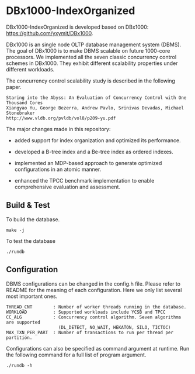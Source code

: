 DBx1000-IndexOrganized
=======

DBx1000-IndexOrganized is developed based on DBx1000: https://github.com/yxymit/DBx1000.

DBx1000 is an single node OLTP database management system (DBMS). 
The goal of DBx1000 is to make DBMS scalable on future 1000-core processors. 
We implemented all the seven classic concurrency control schemes in DBx1000. They exhibit different scalability properties under different workloads. 

The concurrency control scalability study is described in the following paper. 

    Staring into the Abyss: An Evaluation of Concurrency Control with One Thousand Cores
    Xiangyao Yu, George Bezerra, Andrew Pavlo, Srinivas Devadas, Michael Stonebraker
    http://www.vldb.org/pvldb/vol8/p209-yu.pdf
    
The major changes made in this repository:

  - added support for index organization and optimized its performance.
  
  - developed a B-tree index and a Be-tree index as ordered indexes.
  
  - implemented an MDP-based approach to generate optimized configurations in an atomic manner.
  
  - enhanced the TPCC benchmark implementation to enable comprehensive evaluation and assessment.

Build & Test
------------

To build the database.

    make -j

To test the database

    ./rundb
    
Configuration
-------------

DBMS configurations can be changed in the config.h file. Please refer to README for the meaning of each configuration. Here we only list several most important ones. 

    THREAD_CNT        : Number of worker threads running in the database.
    WORKLOAD          : Supported workloads include YCSB and TPCC
    CC_ALG            : Concurrency control algorithm. Seven algorithms are supported 
                        (DL_DETECT, NO_WAIT, HEKATON, SILO, TICTOC) 
    MAX_TXN_PER_PART  : Number of transactions to run per thread per partition.
                        
Configurations can also be specified as command argument at runtime. Run the following command for a full list of program argument. 
    
    ./rundb -h

